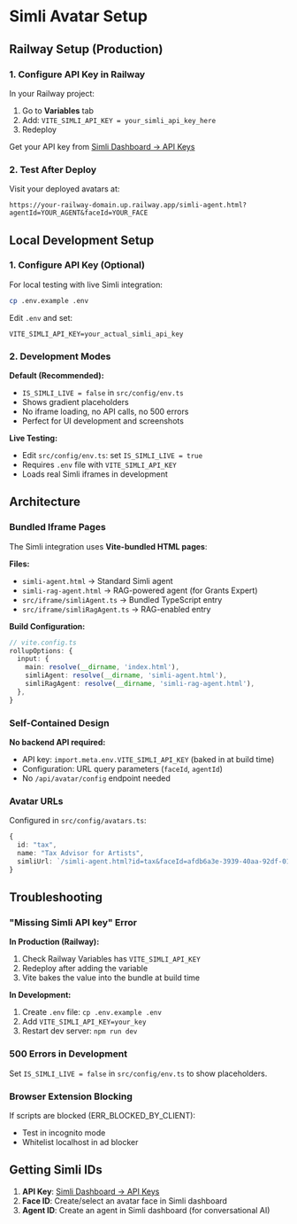 # Simli Avatar Setup

## Railway Setup (Production)

### 1. Configure API Key in Railway

In your Railway project:
1. Go to **Variables** tab
2. Add: `VITE_SIMLI_API_KEY = your_simli_api_key_here`
3. Redeploy

Get your API key from [Simli Dashboard → API Keys](https://app.simli.ai/settings/api-keys)

### 2. Test After Deploy

Visit your deployed avatars at:
```
https://your-railway-domain.up.railway.app/simli-agent.html?agentId=YOUR_AGENT&faceId=YOUR_FACE
```

## Local Development Setup

### 1. Configure API Key (Optional)

For local testing with live Simli integration:

```bash
cp .env.example .env
```

Edit `.env` and set:
```
VITE_SIMLI_API_KEY=your_actual_simli_api_key
```

### 2. Development Modes

**Default (Recommended):**
- `IS_SIMLI_LIVE = false` in `src/config/env.ts`
- Shows gradient placeholders
- No iframe loading, no API calls, no 500 errors
- Perfect for UI development and screenshots

**Live Testing:**
- Edit `src/config/env.ts`: set `IS_SIMLI_LIVE = true`
- Requires `.env` file with `VITE_SIMLI_API_KEY`
- Loads real Simli iframes in development

## Architecture

### Bundled Iframe Pages

The Simli integration uses **Vite-bundled HTML pages**:

**Files:**
- `simli-agent.html` → Standard Simli agent
- `simli-rag-agent.html` → RAG-powered agent (for Grants Expert)
- `src/iframe/simliAgent.ts` → Bundled TypeScript entry
- `src/iframe/simliRagAgent.ts` → RAG-enabled entry

**Build Configuration:**
```typescript
// vite.config.ts
rollupOptions: {
  input: {
    main: resolve(__dirname, 'index.html'),
    simliAgent: resolve(__dirname, 'simli-agent.html'),
    simliRagAgent: resolve(__dirname, 'simli-rag-agent.html'),
  },
}
```

### Self-Contained Design

**No backend API required:**
- API key: `import.meta.env.VITE_SIMLI_API_KEY` (baked in at build time)
- Configuration: URL query parameters (`faceId`, `agentId`)
- No `/api/avatar/config` endpoint needed

### Avatar URLs

Configured in `src/config/avatars.ts`:

```typescript
{
  id: "tax",
  name: "Tax Advisor for Artists",
  simliUrl: `/simli-agent.html?id=tax&faceId=afdb6a3e-3939-40aa-92df-01604c23101c&agentId=d951e6dc-c098-43fb-a34f-e970cd339ea6`
}
```

## Troubleshooting

### "Missing Simli API key" Error

**In Production (Railway):**
1. Check Railway Variables has `VITE_SIMLI_API_KEY`
2. Redeploy after adding the variable
3. Vite bakes the value into the bundle at build time

**In Development:**
1. Create `.env` file: `cp .env.example .env`
2. Add `VITE_SIMLI_API_KEY=your_key`
3. Restart dev server: `npm run dev`

### 500 Errors in Development

Set `IS_SIMLI_LIVE = false` in `src/config/env.ts` to show placeholders.

### Browser Extension Blocking

If scripts are blocked (ERR_BLOCKED_BY_CLIENT):
- Test in incognito mode
- Whitelist localhost in ad blocker

## Getting Simli IDs

1. **API Key**: [Simli Dashboard → API Keys](https://app.simli.ai/settings/api-keys)
2. **Face ID**: Create/select an avatar face in Simli dashboard
3. **Agent ID**: Create an agent in Simli dashboard (for conversational AI)
